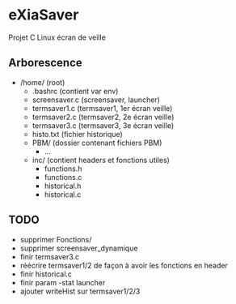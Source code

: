 # eXiaSaver
Projet C Linux écran de veille

## Arborescence
* /home/ (root)
  * .bashrc (contient var env)
  * screensaver.c (screensaver, launcher)
  * termsaver1.c (termsaver1, 1er écran veille)
  * termsaver2.c (termsaver2, 2e  écran veille)
  * termsaver3.c (termsaver3, 3e  écran veille)
  * histo.txt (fichier historique)
  * PBM/ (dossier contenant fichiers PBM)
    * ...
  * inc/ (contient headers et fonctions utiles)
    * functions.h
    * functions.c
    * historical.h
    * historical.c

## TODO
* supprimer Fonctions/
* supprimer screensaver_dynamique
* finir termsaver3.c
* réécrire termsaver1/2 de façon à avoir les fonctions en header
* finir historical.c
* finir param -stat launcher
* ajouter writeHist sur termsaver1/2/3
